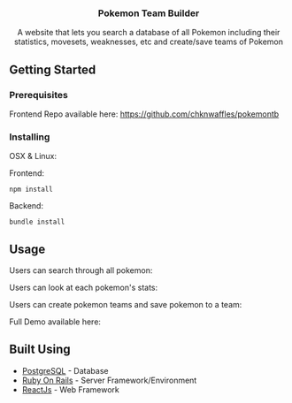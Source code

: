 <h3 align="center">Pokemon Team Builder</h3>

<p align="center"> A website that lets you search a database of all Pokemon including their statistics, movesets, weaknesses, etc and create/save teams of Pokemon
    <br> 
</p>

## Getting Started
### Prerequisites
Frontend Repo available here: https://github.com/chknwaffles/pokemontb

### Installing
OSX & Linux:

Frontend:
```
npm install
```

Backend:
```
bundle install
```
## Usage
Users can search through all pokemon:

Users can look at each pokemon's stats:

Users can create pokemon teams and save pokemon to a team:

Full Demo available here: 

## Built Using
- [PostgreSQL](https://www.postgresql.org/) - Database
- [Ruby On Rails](https://rubyonrails.org/) - Server Framework/Environment
- [ReactJs](https://reactjs.org/) - Web Framework
